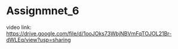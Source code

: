 # Assignmnet_6

video link: https://drive.google.com/file/d/1ooJOks73WbjNBVmFqTOJOL21Br-dWLEq/view?usp=sharing
